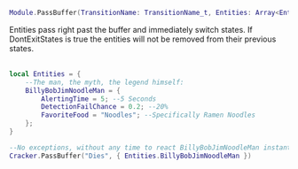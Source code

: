 ```lua
Module.PassBuffer(TransitionName: TransitionName_t, Entities: Array<Entity_t>, DontExitStates: boolean)
```
Entities pass right past the buffer and immediately switch states. If DontExitStates is true the entities will not be removed from their previous states.
<br /><br />

```lua
local Entities = {    
    --The man, the myth, the legend himself:
    BillyBobJimNoodleMan = {
        AlertingTime = 5; --5 Seconds
        DetectionFailChance = 0.2; --20%
        FavoriteFood = "Noodles"; --Specifically Ramen Noodles
    };
}

--No exceptions, without any time to react BillyBobJimNoodleMan instantly disintegrates and dies on the spot
Cracker.PassBuffer("Dies", { Entities.BillyBobJimNoodleMan })
```
